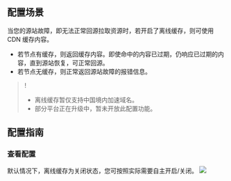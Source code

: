 
## 配置场景

当您的源站故障，即无法正常回源拉取资源时，若开启了离线缓存，则可使用 CDN 缓存内容。
- 若节点有缓存，则返回缓存内容。即使命中的内容已过期，仍响应已过期的内容，直到源站恢复，可正常回源。
- 若节点无缓存，则正常返回源站故障的报错信息。

>!
>- 离线缓存暂仅支持中国境内加速域名。
>- 部分平台正在升级中，暂未开放此配置功能。

## 配置指南

### 查看配置

默认情况下，离线缓存为关闭状态，您可按照实际需要自主开启/关闭。
![](https://main.qcloudimg.com/raw/1eb3ce018215bd9507ad6ae7a2c913c5.png)







